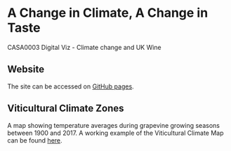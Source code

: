 # A Change in Climate, A Change in Taste
CASA0003 Digital Viz  - Climate change and UK Wine

## Website
The site can be accessed on [GitHub pages](https://agelanyi.github.io/climate-and-uk-wine/website-frontend/).

## Viticultural Climate Zones
A map showing temperature averages during grapevine growing seasons between 1900 and 2017. A working example of the Viticultural Climate Map can be found [here](https://agelanyi.github.io/climate-and-uk-wine/02-Global-Viticultural-Climate-Zones/02-Global-Viticultural-Climate-Zones.html).
